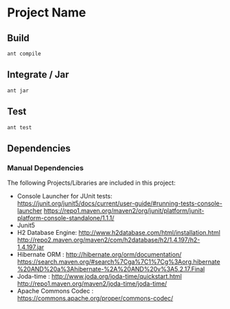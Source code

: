 # Project Name


## Build

`ant compile`

## Integrate / Jar

`ant jar`

## Test

`ant test`

## Dependencies

### Manual Dependencies

The following Projects/Libraries are included in this project:
- Console Launcher for JUnit tests:
	https://junit.org/junit5/docs/current/user-guide/#running-tests-console-launcher 
	https://repo1.maven.org/maven2/org/junit/platform/junit-platform-console-standalone/1.1.1/
- Junit5
- H2 Database Engine:
	http://www.h2database.com/html/installation.html
	http://repo2.maven.org/maven2/com/h2database/h2/1.4.197/h2-1.4.197.jar
- Hibernate ORM :
	http://hibernate.org/orm/documentation/
	https://search.maven.org/#search%7Cga%7C1%7Cg%3Aorg.hibernate%20AND%20a%3Ahibernate-%2A%20AND%20v%3A5.2.17.Final
- Joda-time :
	http://www.joda.org/joda-time/quickstart.html
	http://repo1.maven.org/maven2/joda-time/joda-time/
- Apache Commons Codec :
	https://commons.apache.org/proper/commons-codec/